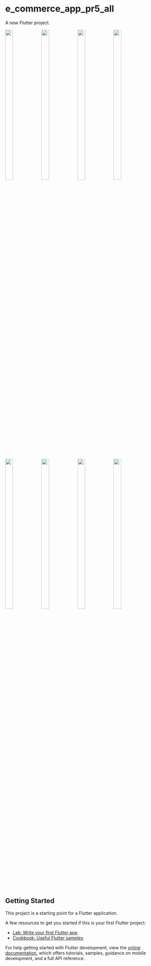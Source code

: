 # e_commerce_app_pr5_all

A new Flutter project.

<P>
    <img src="https://github.com/Krupaparmar30/e_commerce_app_pr5_all/assets/149374671/9e0633da-3f84-4a78-9c18-9b6988f614c8"width=22% height=35%>
    <img src="https://github.com/Krupaparmar30/e_commerce_app_pr5_all/assets/149374671/4be9d266-8126-4d57-92f2-3689fc0fda43"width=22% height=35%>
       <img src="https://github.com/Krupaparmar30/e_commerce_app_pr5_all/assets/149374671/491167f7-3e4c-4ca0-9175-2f9278cb6c6e\n"width=22% height=35%>
          <img src="  https://github.com/Krupaparmar30/e_commerce_app_pr5_all/assets/149374671/40b025fb-4f34-4070-9712-a6631a918b10"width=22% height=35%>
         <img src=" https://github.com/Krupaparmar30/e_commerce_app_pr5_all/assets/149374671/97c51b31-6c8c-4508-934c-94a37af209ba "width=22% height=35%>
          <img src=" https://github.com/Krupaparmar30/e_commerce_app_pr5_all/assets/149374671/f10303fe-a4a0-4916-a8d5-a00bc59b516a"width=22% height=35%>
        <img src=" https://github.com/Krupaparmar30/e_commerce_app_pr5_all/assets/149374671/ba2d23e6-da17-4631-805b-2be47da3c4ab"width=22% height=35%>
     <img src="https://github.com/Krupaparmar30/e_commerce_app_pr5_all/assets/149374671/b0b72aed-852d-4955-9413-074a3c0323a6
 "width=22% height=35%>








</P>



## Getting Started

This project is a starting point for a Flutter application.

A few resources to get you started if this is your first Flutter project:

- [Lab: Write your first Flutter app](https://docs.flutter.dev/get-started/codelab)
- [Cookbook: Useful Flutter samples](https://docs.flutter.dev/cookbook)

For help getting started with Flutter development, view the
[online documentation](https://docs.flutter.dev/), which offers tutorials,
samples, guidance on mobile development, and a full API reference.
